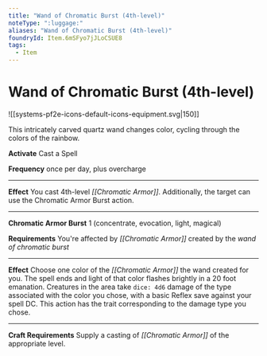 ```yaml
---
title: "Wand of Chromatic Burst (4th-level)"
noteType: ":luggage:"
aliases: "Wand of Chromatic Burst (4th-level)"
foundryId: Item.6mSFyo7jJLoCSUE8
tags:
  - Item
---
```


# Wand of Chromatic Burst (4th-level)
![[systems-pf2e-icons-default-icons-equipment.svg|150]]

This intricately carved quartz wand changes color, cycling through the colors of the rainbow.

**Activate** Cast a Spell

**Frequency** once per day, plus overcharge

* * *

**Effect** You cast 4th-level _[[Chromatic Armor]]_. Additionally, the target can use the Chromatic Armor Burst action.

* * *

**Chromatic Armor Burst** 1 (concentrate, evocation, light, magical)

**Requirements** You're affected by _[[Chromatic Armor]]_ created by the _wand of chromatic burst_

* * *

**Effect** Choose one color of the _[[Chromatic Armor]]_ the wand created for you. The spell ends and light of that color flashes brightly in a 20 foot emanation. Creatures in the area take `dice: 4d6` damage of the type associated with the color you chose, with a basic Reflex save against your spell DC. This action has the trait corresponding to the damage type you chose.

* * *

**Craft Requirements** Supply a casting of _[[Chromatic Armor]]_ of the appropriate level.

